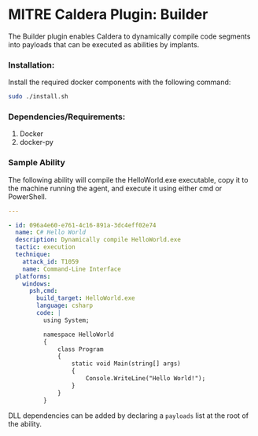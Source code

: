 # MITRE Caldera Plugin: Builder

The Builder plugin enables Caldera to dynamically compile code segments into payloads that can be executed as abilities 
by implants.

### Installation:

Install the required docker components with the following command:
```Bash
sudo ./install.sh
```

### Dependencies/Requirements:
1. Docker
2. docker-py

### Sample Ability

The following ability will compile the HelloWorld.exe executable, copy it to the machine running the agent, and execute
it using either cmd or PowerShell.

```yaml
---

- id: 096a4e60-e761-4c16-891a-3dc4eff02e74
  name: C# Hello World
  description: Dynamically compile HelloWorld.exe
  tactic: execution
  technique:
    attack_id: T1059
    name: Command-Line Interface
  platforms:
    windows:
      psh,cmd:
        build_target: HelloWorld.exe
        language: csharp
        code: |
          using System;

          namespace HelloWorld
          {
              class Program
              {
                  static void Main(string[] args)
                  {
                      Console.WriteLine("Hello World!");
                  }
              }
          }
```

DLL dependencies can be added by declaring a `payloads` list at the root of the ability.


